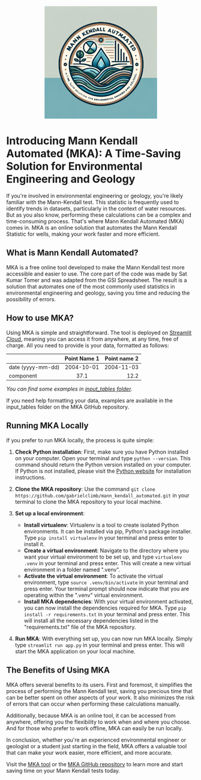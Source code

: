 <div style="text-align: center;">
  <img src="docs/images/logo.png" alt="Logo" style="width: 300px; height: 300px;">
</div>

# Introducing Mann Kendall Automated (MKA): A Time-Saving Solution for Environmental Engineering and Geology

If you're involved in environmental engineering or geology, you're likely familiar with the Mann-Kendall test. This statistic is frequently used to identify trends in datasets, particularly in the context of water resources. But as you also know, performing these calculations can be a complex and time-consuming process. That's where Mann Kendall Automated (MKA) comes in. MKA is an online solution that automates the Mann Kendall Statistic for wells, making your work faster and more efficient.

## What is Mann Kendall Automated?

MKA is a free online tool developed to make the Mann Kendall test more accessible and easier to use. The core part of the code was made by Sat Kumar Tomer and was adapted from the GSI Spreadsheet. The result is a solution that automates one of the most commonly used statistics in environmental engineering and geology, saving you time and reducing the possibility of errors.

## How to use MKA?

Using MKA is simple and straightforward. The tool is deployed on [Streamlit Cloud](https://mannkendall.streamlit.app/), meaning you can access it from anywhere, at any time, free of charge. All you need to provide is your data, formatted as follows:

|                   | Point Name 1 | Point name 2 |
| ----------------- | :----------: | -----------: |
| date (yyyy-mm-dd) |  2004-10-01  |   2004-11-03 |
| component         |     37.1     |         12.2 |

*You can find some examples in [*input_tables* folder](input_tables).*

If you need help formatting your data, examples are available in the input_tables folder on the MKA GitHub repository.

## Running MKA Locally

If you prefer to run MKA locally, the process is quite simple:

1. **Check Python installation**: First, make sure you have Python installed on your computer. Open your terminal and type `python --version`. This command should return the Python version installed on your computer. If Python is not installed, please visit the [Python website](https://www.python.org/) for installation instructions.

2. **Clone the MKA repository**: Use the command `git clone https://github.com/gabrielclimb/mann_kendall_automated.git` in your terminal to clone the MKA repository to your local machine.

3. **Set up a local environment**:
    - **Install virtualenv**: Virtualenv is a tool to create isolated Python environments. It can be installed via pip, Python's package installer. Type `pip install virtualenv` in your terminal and press enter to install it.
    - **Create a virtual environment**: Navigate to the directory where you want your virtual environment to be set up, and type `virtualenv .venv` in your terminal and press enter. This will create a new virtual environment in a folder named ".venv".
    - **Activate the virtual environment**: To activate the virtual environment, type `source .venv/bin/activate` in your terminal and press enter. Your terminal prompt should now indicate that you are operating within the ".venv" virtual environment.
    - **Install MKA dependencies**: With your virtual environment activated, you can now install the dependencies required for MKA. Type `pip install -r requirements.txt` in your terminal and press enter. This will install all the necessary dependencies listed in the "requirements.txt" file of the MKA repository.

4. **Run MKA**: With everything set up, you can now run MKA locally. Simply type `streamlit run app.py` in your terminal and press enter. This will start the MKA application on your local machine.


## The Benefits of Using MKA

MKA offers several benefits to its users. First and foremost, it simplifies the process of performing the Mann Kendall test, saving you precious time that can be better spent on other aspects of your work. It also minimizes the risk of errors that can occur when performing these calculations manually.

Additionally, because MKA is an online tool, it can be accessed from anywhere, offering you the flexibility to work when and where you choose. And for those who prefer to work offline, MKA can easily be run locally.

In conclusion, whether you're an experienced environmental engineer or geologist or a student just starting in the field, MKA offers a valuable tool that can make your work easier, more efficient, and more accurate.

Visit the [MKA tool](https://gabrielclimb-mann-kendall-automated-app-d8xqtm.streamlitapp.com/) or the [MKA GitHub repository](https://github.com/gabrielclimb/mann_kendall_automated) to learn more and start saving time on your Mann Kendall tests today.
